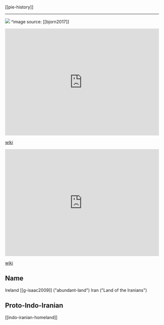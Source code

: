 [[pie-history]]

---

![](publish/pie-homeland.jpg)
^image source: [[bjorn2017]]

<iframe width="100%" height="350" frameborder="0" allow="accelerometer; autoplay; clipboard-write; encrypted-media; gyroscope; picture-in-picture" allowfullscreen src="https://en.wikipedia.org/wiki/Urheimat"></iframe>

[wiki](https://en.wikipedia.org/wiki/Urheimat)


<iframe width="100%" height="350" frameborder="0" allow="accelerometer; autoplay; clipboard-write; encrypted-media; gyroscope; picture-in-picture" allowfullscreen src="https://en.wikipedia.org/wiki/Proto-Indo-European-homeland"></iframe>

[wiki](https://en.wikipedia.org/wiki/Proto-Indo-European-homeland)


## Name
Ireland [[g-isaac2009]] ("abundant-land")
Iran ("Land of the Iranians")


## Proto-Indo-Iranian

[[indo-iranian-homeland]]
